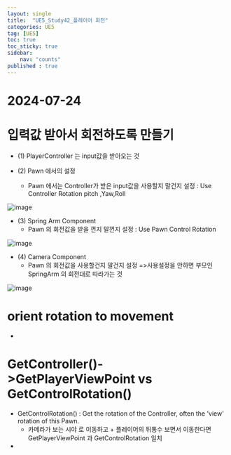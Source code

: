 ```yaml
---
layout: single
title:  "UE5_Study42_플레이어 회전"
categories: UE5
tag: [UE5]
toc: true
toc_sticky: true
sidebar:
    nav: "counts"
published : true	
---
```


# 2024-07-24

# 입력값 받아서 회전하도록 만들기

* (1) PlayerController 는 input값을 받아오는 것
   
* (2) Pawn 에서의 설정
    * Pawn 에서는 Controller가 받은 input값을 사용할지 말건지 설정 :  Use Controller Rotation pitch ,Yaw,Roll
   
![image](https://github.com/user-attachments/assets/891a5c22-579d-41a7-adbc-b5ebd54e7a2d)

* (3) Spring Arm Component
    * Pawn 의 회전값을 받을 껀지 말껀지 설정 : Use Pawn Control Rotation
       
![image](https://github.com/user-attachments/assets/b99855a8-8adf-471b-be97-c3c08138644e)

* (4) Camera Component 
    * Pawn 의 회전값을 사용할건지 말건지 설정 =>사용설정을 안하면 부모인 SpringArm 의 회전대로 따라가는 것 

   
![image](https://github.com/user-attachments/assets/64c2f1e0-2c7f-4a93-bae9-109c066903d4)

# orient rotation to movement 

* 

# GetController()->GetPlayerViewPoint  vs GetControlRotation()

* GetControlRotation() : Get the rotation of the Controller, often the 'view' rotation of this Pawn.
    * 카메라가 보는 시야 로 이동하고 + 플레이어의 뒤통수 보면서 이동한다면 GetPlayerViewPoint 과 GetControlRotation 일치
*    



